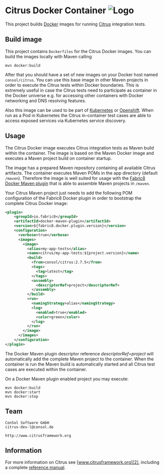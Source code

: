 Citrus Docker Container ![Logo][1]
==============

This project builds [Docker](https://www.docker.com/) images for running [Citrus](http://citrusframework.org) integration tests.

Build image
---------

This project contains `Dockerfiles` for the Citrus Docker images. You can build the images locally with Maven calling

```
mvn docker:build
```

After that you should have a set of new images on your Docker host named `consol/citrus`. You can use this base image in other
Maven projects in order to execute the Citrus tests within Docker boundaries. This is extremely useful in case the Citrus tests need
to participate as container in the Docker universe e.g. for accessing other containers with Docker networking and DNS resolving features.
 
Also this image can be used to be part of [Kubernetes](https://kubernetes.io/) or [Openshift](https://www.openshift.com/). When run as a 
Pod in Kubernetes the Citrus in-container test cases are able to access exposed services via Kubernetes service discovery.

Usage
---------

The Citrus Docker image executes Citrus integration tests as Maven build within the container. The
image is based on the Maven Docker image and executes a Maven project build on container startup.

The image has a prepared Maven repository containing all available Citrus artifacts. The container executes
Maven POMs in the app directory (default `/maven`). Therefore the image is well suited for usage with the
[Fabric8 Docker Maven plugin](https://github.com/fabric8io/docker-maven-plugin) that is able to assemble Maven projects in `/maven`. 

Your Citrus Maven project just needs to add the following POM configuration of the Fabric8 Docker plugin in order to
bootstrap the complete Citrus Docker image:

```xml
<plugin>
    <groupId>io.fabric8</groupId>
    <artifactId>docker-maven-plugin</artifactId>
    <version>${fabric8.docker.plugin.version}</version>
    <configuration>
      <verbose>true</verbose>
      <images>
        <image>
          <alias>my-app-tests</alias>
          <name>citrus/my-app-tests:${project.version}</name>
          <build>
            <from>consol/citrus:2.7.5</from>
            <tags>
              <tag>latest</tag>
            </tags>
            <assembly>
              <descriptorRef>project</descriptorRef>
            </assembly>
          </build>
          <run>
            <namingStrategy>alias</namingStrategy>
            <log>
              <enabled>true</enabled>
              <color>green</color>
            </log>
          </run>
        </image>
      </images>
    </configuration>
</plugin>
```

The Docker Maven plugin descriptor reference *descriptorRef=project* will automatically add the complete Maven project to the container.
When the container is run the Maven build is automatically started and all Citrus test cases are executed within the container.

On a Docker Maven plugin enabled project you may execute:

```
mvn docker:build
mvn docker:start
mvn docker:stop
```

Team
---------

```
ConSol Software GmbH
citrus-dev-l@consol.de

http://www.citrusframework.org
```

Information
---------

For more information on Citrus see [www.citrusframework.org][2], including
a complete [reference manual][3].

 [1]: http://www.citrusframework.org/img/brand-logo.png "Citrus"
 [2]: http://www.citrusframework.org
 [3]: http://www.citrusframework.org/reference/html/